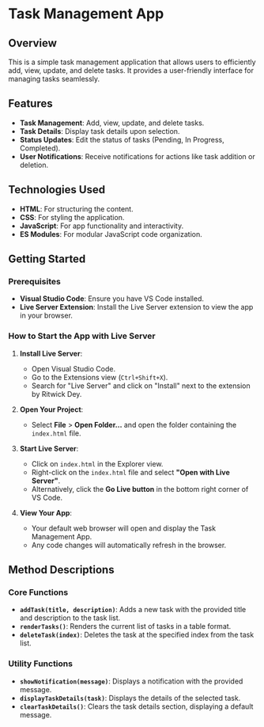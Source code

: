 # Task Management App

## Overview

This is a simple task management application that allows users to efficiently add, view, update, and delete tasks. It provides a user-friendly interface for managing tasks seamlessly.

## Features

- **Task Management**: Add, view, update, and delete tasks.
- **Task Details**: Display task details upon selection.
- **Status Updates**: Edit the status of tasks (Pending, In Progress, Completed).
- **User Notifications**: Receive notifications for actions like task addition or deletion.

## Technologies Used

- **HTML**: For structuring the content.
- **CSS**: For styling the application.
- **JavaScript**: For app functionality and interactivity.
- **ES Modules**: For modular JavaScript code organization.

## Getting Started

### Prerequisites

- **Visual Studio Code**: Ensure you have VS Code installed.
- **Live Server Extension**: Install the Live Server extension to view the app in your browser.

### How to Start the App with Live Server

1. **Install Live Server**:

   - Open Visual Studio Code.
   - Go to the Extensions view (`Ctrl+Shift+X`).
   - Search for "Live Server" and click on "Install" next to the extension by Ritwick Dey.

2. **Open Your Project**:

   - Select **File** > **Open Folder...** and open the folder containing the `index.html` file.

3. **Start Live Server**:

   - Click on `index.html` in the Explorer view.
   - Right-click on the `index.html` file and select **"Open with Live Server"**.
   - Alternatively, click the **Go Live button** in the bottom right corner of VS Code.

4. **View Your App**:
   - Your default web browser will open and display the Task Management App.
   - Any code changes will automatically refresh in the browser.

## Method Descriptions

### Core Functions

- **`addTask(title, description)`**: Adds a new task with the provided title and description to the task list.
- **`renderTasks()`**: Renders the current list of tasks in a table format.
- **`deleteTask(index)`**: Deletes the task at the specified index from the task list.

### Utility Functions

- **`showNotification(message)`**: Displays a notification with the provided message.
- **`displayTaskDetails(task)`**: Displays the details of the selected task.
- **`clearTaskDetails()`**: Clears the task details section, displaying a default message.
